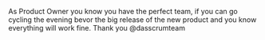 As Product Owner you know you have the perfect team, if you can go cycling the evening bevor the big release of the new product and you know everything will work fine. Thank you @dasscrumteam